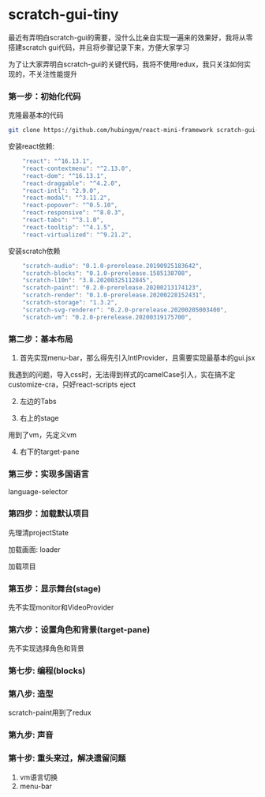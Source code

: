 # scratch-gui-tiny
最近有弄明白scratch-gui的需要，没什么比亲自实现一遍来的效果好，我将从零搭建scratch gui代码，并且将步骤记录下来，方便大家学习

为了让大家弄明白scratch-gui的关键代码，我将不使用redux，我只关注如何实现的，不关注性能提升



### 第一步：初始化代码

克隆最基本的代码

```bash
git clone https://github.com/hubingym/react-mini-framework scratch-gui-tiny
```

安装react依赖:

```javascript
    "react": "^16.13.1",
    "react-contextmenu": "^2.13.0",
    "react-dom": "^16.13.1",
    "react-draggable": "^4.2.0",
    "react-intl": "2.9.0",
    "react-modal": "^3.11.2",
    "react-popover": "^0.5.10",
    "react-responsive": "^8.0.3",
    "react-tabs": "^3.1.0",
    "react-tooltip": "^4.1.5",
    "react-virtualized": "^9.21.2",
```

安装scratch依赖

```javascript
    "scratch-audio": "0.1.0-prerelease.20190925183642",
    "scratch-blocks": "0.1.0-prerelease.1585138708",
    "scratch-l10n": "3.8.20200325112845",
    "scratch-paint": "0.2.0-prerelease.20200213174123",
    "scratch-render": "0.1.0-prerelease.20200228152431",
    "scratch-storage": "1.3.2",
    "scratch-svg-renderer": "0.2.0-prerelease.20200205003400",
    "scratch-vm": "0.2.0-prerelease.20200319175700",
```



### 第二步：基本布局

1) 首先实现menu-bar，那么得先引入IntlProvider，且需要实现最基本的gui.jsx

我遇到的问题，导入css时，无法得到样式的camelCase引入，实在搞不定customize-cra，只好react-scripts eject

2) 左边的Tabs

3) 右上的stage

用到了vm，先定义vm

4) 右下的target-pane



### 第三步：实现多国语言

language-selector



### 第四步：加载默认项目

先理清projectState

加载画面: loader

加载项目



### 第五步：显示舞台(stage)

先不实现monitor和VideoProvider



### 第六步：设置角色和背景(target-pane)

先不实现选择角色和背景



### 第七步: 编程(blocks)



### 第八步: 造型

scratch-paint用到了redux



### 第九步: 声音



### 第十步: 重头来过，解决遗留问题

1. vm语言切换
2. menu-bar







